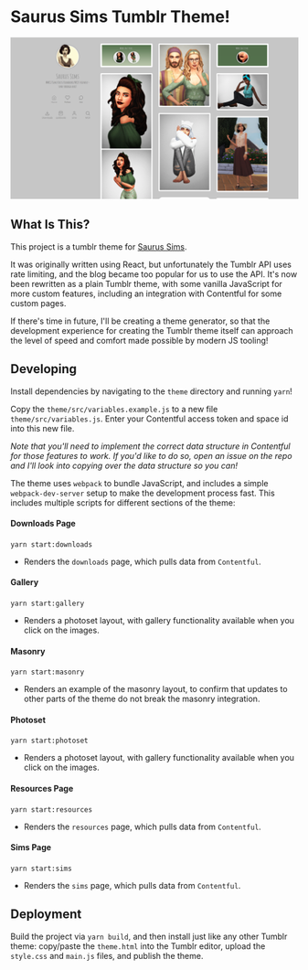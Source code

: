 # Saurus Sims Tumblr Theme!

<img src="https://raw.githubusercontent.com/jtmcgrath/saurussims/master/preview.png" />

## What Is This?

This project is a tumblr theme for [Saurus Sims](https://saurussims.tumblr.com/).

It was originally written using React, but unfortunately the Tumblr API uses rate limiting, and the blog became too popular for us to use the API. It's now been rewritten as a plain Tumblr theme, with some vanilla JavaScript for more custom features, including an integration with Contentful for some custom pages.

If there's time in future, I'll be creating a theme generator, so that the development experience for creating the Tumblr theme itself can approach the level of speed and comfort made possible by modern JS tooling!

## Developing

Install dependencies by navigating to the `theme` directory and running `yarn`!

Copy the `theme/src/variables.example.js` to a new file `theme/src/variables.js`. Enter your Contentful access token and space id into this new file.

_Note that you'll need to implement the correct data structure in Contentful for those features to work. If you'd like to do so, open an issue on the repo and I'll look into copying over the data structure so you can!_

The theme uses `webpack` to bundle JavaScript, and includes a simple `webpack-dev-server` setup to make the development process fast. This includes multiple scripts for different sections of the theme:

#### Downloads Page

`yarn start:downloads`

-   Renders the `downloads` page, which pulls data from `Contentful`.

#### Gallery

`yarn start:gallery`

-   Renders a photoset layout, with gallery functionality available when you click on the images.

#### Masonry

`yarn start:masonry`

-   Renders an example of the masonry layout, to confirm that updates to other parts of the theme do not break the masonry integration.

#### Photoset

`yarn start:photoset`

-   Renders a photoset layout, with gallery functionality available when you click on the images.

#### Resources Page

`yarn start:resources`

-   Renders the `resources` page, which pulls data from `Contentful`.

#### Sims Page

`yarn start:sims`

-   Renders the `sims` page, which pulls data from `Contentful`.

## Deployment

Build the project via `yarn build`, and then install just like any other Tumblr theme: copy/paste the `theme.html` into the Tumblr editor, upload the `style.css` and `main.js` files, and publish the theme.
